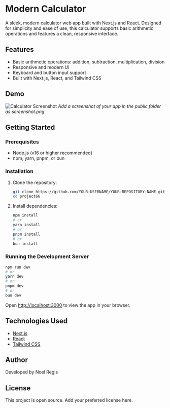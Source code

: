 # Modern Calculator

A sleek, modern calculator web app built with Next.js and React. Designed for simplicity and ease of use, this calculator supports basic arithmetic operations and features a clean, responsive interface.

## Features
- Basic arithmetic operations: addition, subtraction, multiplication, division
- Responsive and modern UI
- Keyboard and button input support
- Built with Next.js, React, and Tailwind CSS

## Demo
![Calculator Screenshot](./public/screenshot.png)
*Add a screenshot of your app in the public folder as screenshot.png*

## Getting Started

### Prerequisites
- Node.js (v16 or higher recommended)
- npm, yarn, pnpm, or bun

### Installation
1. Clone the repository:
   ```bash
   git clone https://github.com/YOUR-USERNAME/YOUR-REPOSITORY-NAME.git
   cd project66
   ```
2. Install dependencies:
   ```bash
   npm install
   # or
   yarn install
   # or
   pnpm install
   # or
   bun install
   ```

### Running the Development Server
```bash
npm run dev
# or
yarn dev
# or
pnpm dev
# or
bun dev
```

Open [http://localhost:3000](http://localhost:3000) to view the app in your browser.

## Technologies Used
- [Next.js](https://nextjs.org/)
- [React](https://react.dev/)
- [Tailwind CSS](https://tailwindcss.com/)

## Author
Developed by Noel Regis

## License
This project is open source. Add your preferred license here.
